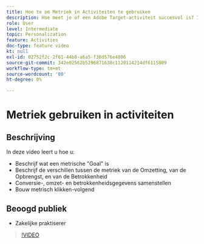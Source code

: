 ```yaml
---
title: Hoe te om Metriek in Activiteiten te gebruiken
description: Hoe meet je of een Adobe Target-activiteit succesvol is? In deze video leert u de verschillende typen meetgegevens voor het doel en hoe u deze kunt gebruiken om de prestaties van uw activiteit te meten.
role: User
level: Intermediate
topic: Personalization
feature: Activities
doc-type: feature video
kt: null
exl-id: 02752f2c-2f61-44b8-a6a5-f36d576e4806
source-git-commit: 342e02562b5296871638c1120114214df6115809
workflow-type: tm+mt
source-wordcount: '80'
ht-degree: 0%

---
```


# Metriek gebruiken in activiteiten

## Beschrijving

In deze video leert u hoe u:

* Beschrijf wat een metrische &quot;Goal&quot; is
* Beschrijf de verschillen tussen de metriek van de Omzetting, van de Opbrengst, en van de Betrokkenheid
* Conversie-, omzet- en betrokkenheidsgegevens samenstellen
* Bouw metrisch klikken-volgend

## Beoogd publiek

* Zakelijke praktiserer

>[!VIDEO](https://video.tv.adobe.com/v/17380/?quality=12)
